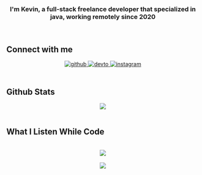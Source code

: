 
  

### <div align="center">I'm Kevin, a full-stack freelance developer that specialized in java, working remotely since 2020 </div>  
 


<br/>  


## Connect with me  
<div align="center">
<a href="https://github.com/Pownyfals" target="_blank">
<img src=https://img.shields.io/badge/github-%2324292e.svg?&style=for-the-badge&logo=github&logoColor=white alt=github style="margin-bottom: 5px;" />
</a>
<a href="https://dev.to/Pownyfals" target="_blank">
<img src=https://img.shields.io/badge/dev.to-%2308090A.svg?&style=for-the-badge&logo=dev.to&logoColor=white alt=devto style="margin-bottom: 5px;" />
</a>
<a href="https://instagram.com/kevin_feebrian" target="_blank">
<img src=https://img.shields.io/badge/instagram-%23000000.svg?&style=for-the-badge&logo=instagram&logoColor=white alt=instagram style="margin-bottom: 5px;" />
</a>  
</div>  
  

<br/>  


## Github Stats  
<div align="center"><img src="https://github-readme-stats.vercel.app/api?username=Pownyfals&show_icons=true&count_private=true&hide_border=true" align="center" /></div>  

<br/>  


## What I Listen While Code 
  

<br/>  

<div align="center"><img src="https://spotify-github-profile.vercel.app/api/view?uid=dv41n84asgnoytjx8kvdnxv1s&cover_image=true&theme=default&bar_color=53b14f&bar_color_cover=true" /></div>  

<br/>  

<div align="center">
<img src="https://komarev.com/ghpvc/?username=Pownyfals&&style=flat-square" align="center" />
</div>  
  

<br/>  

<div align="center"></div>  

<br/>  


<br />

